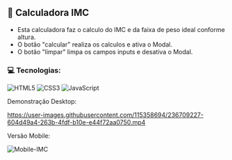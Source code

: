<h2> 🚩 Calculadora IMC</h2>
<ul>
<li> Esta calculadora faz o calculo do IMC e da faixa de peso ideal conforme altura. </li>
<li> O botão "calcular" realiza os calculos e ativa o Modal. </li>
<li> O botão "limpar" limpa os campos inputs e desativa o Modal. </li>
</ul>

<h3> 💻 Tecnologias:</h3>

![HTML5](https://img.shields.io/badge/html5-%23E34F26.svg?style=for-the-badge&logo=html5&logoColor=white)
![CSS3](https://img.shields.io/badge/css3-%231572B6.svg?style=for-the-badge&logo=css3&logoColor=white)
![JavaScript](https://img.shields.io/badge/javascript-%23323330.svg?style=for-the-badge&logo=javascript&logoColor=%23F7DF1E)

<p> Demonstração Desktop: </p>


https://user-images.githubusercontent.com/115358694/236709227-604d49a4-263b-4fdf-b10e-e44f72aa0750.mp4



<p> Versão Mobile: </p>




![Mobile-IMC](https://user-images.githubusercontent.com/115358694/236709239-c3de0749-765a-465b-bcb0-6844eb903b53.png)
